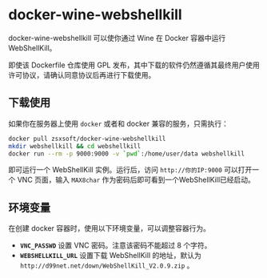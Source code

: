 # docker-wine-webshellkill

docker-wine-webshellkill 可以使你通过 Wine 在 Docker 容器中运行 WebShellKill。

即使该 Dockerfile 仓库使用 GPL 发布，其中下载的软件仍然遵循其最终用户使用许可协议，请确认同意协议后再进行下载使用。


## 下载使用

如果你在服务器上使用 `docker` 或者和 docker 兼容的服务，只需执行：

```bash
docker pull zsxsoft/docker-wine-webshellkill
mkdir webshellkill && cd webshellkill
docker run --rm -p 9000:9000 -v `pwd`:/home/user/data webshellkill
```

即可运行一个 WebShellKill 实例。运行后，访问 `http://你的IP:9000` 可以打开一个 VNC 页面，输入 `MAX8char` 作为密码后即可看到一个WebShellKill已经启动。


## 环境变量

在创建 docker 容器时，使用以下环境变量，可以调整容器行为。

* **`VNC_PASSWD`** 设置 VNC 密码。注意该密码不能超过 8 个字符。
* **`WEBSHELLKILL_URL`** 设置下载 WebShellKill 的地址，默认为 `http://d99net.net/down/WebShellKill_V2.0.9.zip` 。
